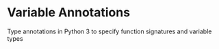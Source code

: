 # Variable Annotations

Type annotations in Python 3 to specify function signatures and variable types
